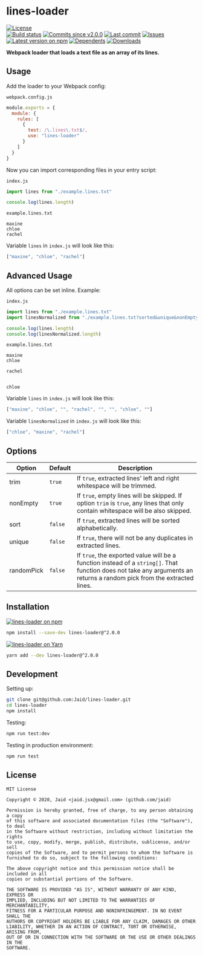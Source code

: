 # lines-loader


<a href="https://raw.githubusercontent.com/Jaid/lines-loader/master/license.txt"><img src="https://img.shields.io/github/license/Jaid/lines-loader?style=flat-square" alt="License"/></a>  
<a href="https://actions-badge.atrox.dev/Jaid/lines-loader/goto"><img src="https://img.shields.io/endpoint.svg?style=flat-square&url=https%3A%2F%2Factions-badge.atrox.dev%2FJaid%2Flines-loader%2Fbadge" alt="Build status"/></a> <a href="https://github.com/Jaid/lines-loader/commits"><img src="https://img.shields.io/github/commits-since/Jaid/lines-loader/v2.0.0?style=flat-square&logo=github" alt="Commits since v2.0.0"/></a> <a href="https://github.com/Jaid/lines-loader/commits"><img src="https://img.shields.io/github/last-commit/Jaid/lines-loader?style=flat-square&logo=github" alt="Last commit"/></a> <a href="https://github.com/Jaid/lines-loader/issues"><img src="https://img.shields.io/github/issues/Jaid/lines-loader?style=flat-square&logo=github" alt="Issues"/></a>  
<a href="https://npmjs.com/package/lines-loader"><img src="https://img.shields.io/npm/v/lines-loader?style=flat-square&logo=npm&label=latest%20version" alt="Latest version on npm"/></a> <a href="https://github.com/Jaid/lines-loader/network/dependents"><img src="https://img.shields.io/librariesio/dependents/npm/lines-loader?style=flat-square&logo=npm" alt="Dependents"/></a> <a href="https://npmjs.com/package/lines-loader"><img src="https://img.shields.io/npm/dm/lines-loader?style=flat-square&logo=npm" alt="Downloads"/></a>

**Webpack loader that loads a text file as an array of its lines.**








## Usage

Add the loader to your Webpack config:

`webpack.config.js`
```javascript
module.exports = {
  module: {
    rules: [
      {
        test: /\.lines\.txt$/,
        use: "lines-loader"
      }
    ]
  }
}
```

Now you can import corresponding files in your entry script:

`index.js`
```javascript
import lines from "./example.lines.txt"

console.log(lines.length)
```

`example.lines.txt`
```text
maxine
chloe
rachel
```

Variable `lines` in `index.js` will look like this:
```javascript
["maxine", "chloe", "rachel"]
```

## Advanced Usage

All options can be set inline. Example:

`index.js`
```javascript
import lines from "./example.lines.txt"
import linesNormalized from "./example.lines.txt?sorted&unique&nonEmpty"

console.log(lines.length)
console.log(linesNormalized.length)
```

`example.lines.txt`
```text
maxine
chloe

rachel


chloe

```

Variable `lines` in `index.js` will look like this:
```javascript
["maxine", "chloe", "", "rachel", "", "", "chloe", ""]
```

Variable `linesNormalized` in `index.js` will look like this:
```javascript
["chloe", "maxine", "rachel"]
```

## Options

Option|Default|Description
---|---|---
trim|`true`|If `true`, extracted lines' left and right whitespace will be trimmed.
nonEmpty|`true`|If `true`, empty lines will be skipped. If option `trim` is `true`, any lines that only contain whitespace will be also skipped.
sort|`false`|If `true`, extracted lines will be sorted alphabetically.
unique|`false`|If `true`, there will not be any duplicates in extracted lines.
randomPick|`false`|If `true`, the exported value will be a function instead of a `string[]`. That function does not take any arguments an returns a random pick from the extracted lines.

## Installation
<a href="https://npmjs.com/package/lines-loader"><img src="https://img.shields.io/badge/npm-lines--loader-C23039?style=flat-square&logo=npm" alt="lines-loader on npm"/></a>
```bash
npm install --save-dev lines-loader@^2.0.0
```
<a href="https://yarnpkg.com/package/lines-loader"><img src="https://img.shields.io/badge/Yarn-lines--loader-2F8CB7?style=flat-square&logo=yarn&logoColor=white" alt="lines-loader on Yarn"/></a>
```bash
yarn add --dev lines-loader@^2.0.0
```








## Development



Setting up:
```bash
git clone git@github.com:Jaid/lines-loader.git
cd lines-loader
npm install
```
Testing:
```bash
npm run test:dev
```
Testing in production environment:
```bash
npm run test
```


## License
```text
MIT License

Copyright © 2020, Jaid <jaid.jsx@gmail.com> (github.com/jaid)

Permission is hereby granted, free of charge, to any person obtaining a copy
of this software and associated documentation files (the "Software"), to deal
in the Software without restriction, including without limitation the rights
to use, copy, modify, merge, publish, distribute, sublicense, and/or sell
copies of the Software, and to permit persons to whom the Software is
furnished to do so, subject to the following conditions:

The above copyright notice and this permission notice shall be included in all
copies or substantial portions of the Software.

THE SOFTWARE IS PROVIDED "AS IS", WITHOUT WARRANTY OF ANY KIND, EXPRESS OR
IMPLIED, INCLUDING BUT NOT LIMITED TO THE WARRANTIES OF MERCHANTABILITY,
FITNESS FOR A PARTICULAR PURPOSE AND NONINFRINGEMENT. IN NO EVENT SHALL THE
AUTHORS OR COPYRIGHT HOLDERS BE LIABLE FOR ANY CLAIM, DAMAGES OR OTHER
LIABILITY, WHETHER IN AN ACTION OF CONTRACT, TORT OR OTHERWISE, ARISING FROM,
OUT OF OR IN CONNECTION WITH THE SOFTWARE OR THE USE OR OTHER DEALINGS IN THE
SOFTWARE.
```
